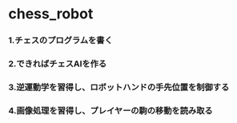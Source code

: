 # chess_robot
### 1.チェスのプログラムを書く
### 2.できればチェスAIを作る
### 3.逆運動学を習得し、ロボットハンドの手先位置を制御する
### 4.画像処理を習得し、プレイヤーの駒の移動を読み取る
